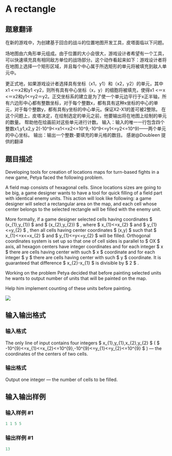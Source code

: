 # A rectangle

## 题意翻译

在新的游戏中，为创建基于回合的战斗的位置地图开发工具，皮塔面临以下问题。

场地图由六角形单元组成。由于位置的大小会很大，游戏设计者希望有一个工具，可以快速填充具有相同敌方单位的战场部分。这个动作看起来如下：游戏设计者将在地图上选择一个矩形区域，并且每个中心属于所选矩形的单元将被填充到敌人单元中。

更正式地，如果游戏设计者选择具有坐标（x1，y1）和（x2，y2）的单元，其中x1 <＝x2和y1 <y2，则所有具有中心坐标（x，y）的细胞将被填充，使得x1 <＝x <＝x2和y1<=y2＝y2。正交坐标系的建立是为了使一个单元边平行于x正半轴，所有六边形中心都有整数坐标，对于每个整数x，都有具有这种x坐标的中心的单元，对于每个整数y，都有具有y坐标的中心单元。保证X2-X1的差可被2整除。 在这个问题上，皮塔决定，在绘制选定的单元之前，他要输出将在地图上绘制的单元的数量。 帮助他在绘画前对这些单元进行计数。 输入：输入的唯一一行包含四个整数x1,y1,x2,y 2(-10^9<=x1<=x2<=10^9,-10^9<=y1<=y2<=10^9)——两个单元的中心坐标。 输出：输出一个整数-要填充的单元格的数目。 感谢@Doubleen 提供的翻译

## 题目描述

Developing tools for creation of locations maps for turn-based fights in a new game, Petya faced the following problem.

A field map consists of hexagonal cells. Since locations sizes are going to be big, a game designer wants to have a tool for quick filling of a field part with identical enemy units. This action will look like following: a game designer will select a rectangular area on the map, and each cell whose center belongs to the selected rectangle will be filled with the enemy unit.

More formally, if a game designer selected cells having coordinates $ (x_{1},y_{1}) $ and $ (x_{2},y_{2}) $ , where $ x_{1}<=x_{2} $ and $ y_{1}<=y_{2} $ , then all cells having center coordinates $ (x,y) $ such that $ x_{1}<=x<=x_{2} $ and $ y_{1}<=y<=y_{2} $ will be filled. Orthogonal coordinates system is set up so that one of cell sides is parallel to $ OX $ axis, all hexagon centers have integer coordinates and for each integer $ x $ there are cells having center with such $ x $ coordinate and for each integer $ y $ there are cells having center with such $ y $ coordinate. It is guaranteed that difference $ x_{2}-x_{1} $ is divisible by $ 2 $ .

Working on the problem Petya decided that before painting selected units he wants to output number of units that will be painted on the map.

Help him implement counting of these units before painting.

![](https://cdn.luogu.com.cn/upload/vjudge_pic/CF630E/48c2c84bca0c98bd6d46d326b4d0dd0c737e119c.png)

## 输入输出格式

### 输入格式

The only line of input contains four integers $ x_{1},y_{1},x_{2},y_{2} $ ( $ -10^{9}<=x_{1}<=x_{2}<=10^{9},-10^{9}<=y_{1}<=y_{2}<=10^{9} $ ) — the coordinates of the centers of two cells.

### 输出格式

Output one integer — the number of cells to be filled.

## 输入输出样例

### 输入样例 #1

```cpp
1 1 5 5

```
### 输出样例 #1

```cpp
13
```


